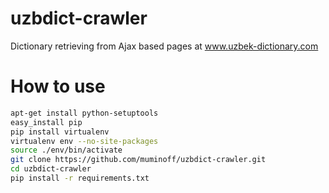 uzbdict-crawler
===============

Dictionary retrieving from Ajax based pages at www.uzbek-dictionary.com

How to use
==========
```bash
apt-get install python-setuptools
easy_install pip
pip install virtualenv
virtualenv env --no-site-packages
source ./env/bin/activate
git clone https://github.com/muminoff/uzbdict-crawler.git
cd uzbdict-crawler
pip install -r requirements.txt
```
